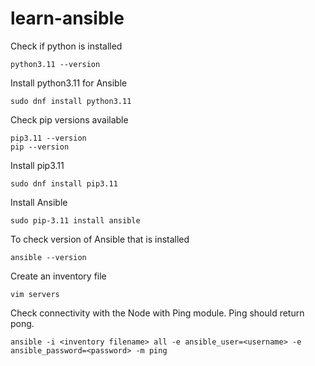 # learn-ansible

Check if python is installed

````
python3.11 --version
````

Install python3.11 for Ansible 

````
sudo dnf install python3.11
````

Check pip versions available

````
pip3.11 --version
pip --version
````

Install pip3.11

````
sudo dnf install pip3.11
````

Install Ansible

```
sudo pip-3.11 install ansible
```

To check version of Ansible that is installed

````
ansible --version
````

Create an inventory file 

````
vim servers
````

Check connectivity with the Node with Ping module. Ping should return pong.

````
ansible -i <inventory filename> all -e ansible_user=<username> -e ansible_password=<password> -m ping
````

